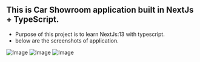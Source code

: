 ## This is Car Showroom application built in NextJs + TypeScript.
- Purpose of this project is to learn NextJs:13 with typescript.
- below are the screenshots of application.

![Image](https://res.cloudinary.com/amritrajmaurya/image/upload/v1693862394/Screenshot_2023-09-05_022338_hpzpfy.png)
![Image](https://res.cloudinary.com/amritrajmaurya/image/upload/v1693862394/Screenshot_2023-09-05_022414_qvjr6b.png)
![Image](https://res.cloudinary.com/amritrajmaurya/image/upload/v1693862395/Screenshot_2023-09-05_022431_ti85tx.png)
